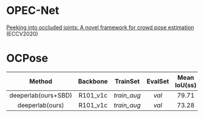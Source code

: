 # OPEC-Net
[Peeking into occluded joints: A novel framework for crowd pose estimation](https://arxiv.org/pdf/2003.10506.pdf)
(ECCV2020)
# OCPose

Method | Backbone | TrainSet| EvalSet | Mean IoU(ss) | Mean IoU(msf) 
:--:|:--:|:--:|:--:|:--:|:--:
 deeperlab(ours+SBD)  | R101_v1c | *train_aug*  | *val*  | 79.71 | 80.26 
 deeperlab(ours)   | R101_v1c | *train_aug*  | *val*  | 73.28 | 74.11 


